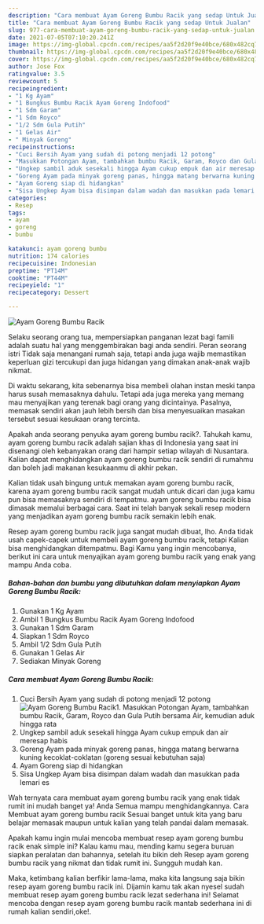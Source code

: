 ```yaml
---
description: "Cara membuat Ayam Goreng Bumbu Racik yang sedap Untuk Jualan"
title: "Cara membuat Ayam Goreng Bumbu Racik yang sedap Untuk Jualan"
slug: 977-cara-membuat-ayam-goreng-bumbu-racik-yang-sedap-untuk-jualan
date: 2021-07-05T07:10:20.241Z
image: https://img-global.cpcdn.com/recipes/aa5f2d20f9e40bce/680x482cq70/ayam-goreng-bumbu-racik-foto-resep-utama.jpg
thumbnail: https://img-global.cpcdn.com/recipes/aa5f2d20f9e40bce/680x482cq70/ayam-goreng-bumbu-racik-foto-resep-utama.jpg
cover: https://img-global.cpcdn.com/recipes/aa5f2d20f9e40bce/680x482cq70/ayam-goreng-bumbu-racik-foto-resep-utama.jpg
author: Jose Fox
ratingvalue: 3.5
reviewcount: 5
recipeingredient:
- "1 Kg Ayam"
- "1 Bungkus Bumbu Racik Ayam Goreng Indofood"
- "1 Sdm Garam"
- "1 Sdm Royco"
- "1/2 Sdm Gula Putih"
- "1 Gelas Air"
- " Minyak Goreng"
recipeinstructions:
- "Cuci Bersih Ayam yang sudah di potong menjadi 12 potong"
- "Masukkan Potongan Ayam, tambahkan bumbu Racik, Garam, Royco dan Gula Putih bersama Air, kemudian aduk hingga rata"
- "Ungkep sambil aduk sesekali hingga Ayam cukup empuk dan air meresap habis"
- "Goreng Ayam pada minyak goreng panas, hingga matang berwarna kuning kecoklat-coklatan (goreng sesuai kebutuhan saja)"
- "Ayam Goreng siap di hidangkan"
- "Sisa Ungkep Ayam bisa disimpan dalam wadah dan masukkan pada lemari es"
categories:
- Resep
tags:
- ayam
- goreng
- bumbu

katakunci: ayam goreng bumbu 
nutrition: 174 calories
recipecuisine: Indonesian
preptime: "PT14M"
cooktime: "PT44M"
recipeyield: "1"
recipecategory: Dessert

---
```



![Ayam Goreng Bumbu Racik](https://img-global.cpcdn.com/recipes/aa5f2d20f9e40bce/680x482cq70/ayam-goreng-bumbu-racik-foto-resep-utama.jpg)

Selaku seorang orang tua, mempersiapkan panganan lezat bagi famili adalah suatu hal yang menggembirakan bagi anda sendiri. Peran seorang istri Tidak saja menangani rumah saja, tetapi anda juga wajib memastikan keperluan gizi tercukupi dan juga hidangan yang dimakan anak-anak wajib nikmat.

Di waktu  sekarang, kita sebenarnya bisa membeli olahan instan meski tanpa harus susah memasaknya dahulu. Tetapi ada juga mereka yang memang mau menyajikan yang terenak bagi orang yang dicintainya. Pasalnya, memasak sendiri akan jauh lebih bersih dan bisa menyesuaikan masakan tersebut sesuai kesukaan orang tercinta. 



Apakah anda seorang penyuka ayam goreng bumbu racik?. Tahukah kamu, ayam goreng bumbu racik adalah sajian khas di Indonesia yang saat ini disenangi oleh kebanyakan orang dari hampir setiap wilayah di Nusantara. Kalian dapat menghidangkan ayam goreng bumbu racik sendiri di rumahmu dan boleh jadi makanan kesukaanmu di akhir pekan.

Kalian tidak usah bingung untuk memakan ayam goreng bumbu racik, karena ayam goreng bumbu racik sangat mudah untuk dicari dan juga kamu pun bisa memasaknya sendiri di tempatmu. ayam goreng bumbu racik bisa dimasak memalui berbagai cara. Saat ini telah banyak sekali resep modern yang menjadikan ayam goreng bumbu racik semakin lebih enak.

Resep ayam goreng bumbu racik juga sangat mudah dibuat, lho. Anda tidak usah capek-capek untuk membeli ayam goreng bumbu racik, tetapi Kalian bisa menghidangkan ditempatmu. Bagi Kamu yang ingin mencobanya, berikut ini cara untuk menyajikan ayam goreng bumbu racik yang enak yang mampu Anda coba.

<!--inarticleads1-->

##### Bahan-bahan dan bumbu yang dibutuhkan dalam menyiapkan Ayam Goreng Bumbu Racik:

1. Gunakan 1 Kg Ayam
1. Ambil 1 Bungkus Bumbu Racik Ayam Goreng Indofood
1. Gunakan 1 Sdm Garam
1. Siapkan 1 Sdm Royco
1. Ambil 1/2 Sdm Gula Putih
1. Gunakan 1 Gelas Air
1. Sediakan  Minyak Goreng




<!--inarticleads2-->

##### Cara membuat Ayam Goreng Bumbu Racik:

1. Cuci Bersih Ayam yang sudah di potong menjadi 12 potong
<img src="https://img-global.cpcdn.com/steps/39d248d2ea9f420e/160x128cq70/ayam-goreng-bumbu-racik-langkah-memasak-1-foto.jpg" alt="Ayam Goreng Bumbu Racik">1. Masukkan Potongan Ayam, tambahkan bumbu Racik, Garam, Royco dan Gula Putih bersama Air, kemudian aduk hingga rata
1. Ungkep sambil aduk sesekali hingga Ayam cukup empuk dan air meresap habis
1. Goreng Ayam pada minyak goreng panas, hingga matang berwarna kuning kecoklat-coklatan (goreng sesuai kebutuhan saja)
1. Ayam Goreng siap di hidangkan
1. Sisa Ungkep Ayam bisa disimpan dalam wadah dan masukkan pada lemari es




Wah ternyata cara membuat ayam goreng bumbu racik yang enak tidak rumit ini mudah banget ya! Anda Semua mampu menghidangkannya. Cara Membuat ayam goreng bumbu racik Sesuai banget untuk kita yang baru belajar memasak maupun untuk kalian yang telah pandai dalam memasak.

Apakah kamu ingin mulai mencoba membuat resep ayam goreng bumbu racik enak simple ini? Kalau kamu mau, mending kamu segera buruan siapkan peralatan dan bahannya, setelah itu bikin deh Resep ayam goreng bumbu racik yang nikmat dan tidak rumit ini. Sungguh mudah kan. 

Maka, ketimbang kalian berfikir lama-lama, maka kita langsung saja bikin resep ayam goreng bumbu racik ini. Dijamin kamu tak akan nyesel sudah membuat resep ayam goreng bumbu racik lezat sederhana ini! Selamat mencoba dengan resep ayam goreng bumbu racik mantab sederhana ini di rumah kalian sendiri,oke!.

